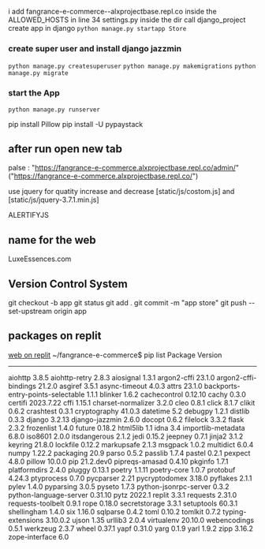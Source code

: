   i add fangrance-e-commerce--alxprojectbase.repl.co inside the ALLOWED_HOSTS in line 34 settings.py inside the dir call django_project
create app in django `python manage.py startapp Store`

### create super user and install django jazzmin
`python manage.py createsuperuser`
`python manage.py makemigrations`
`python manage.py migrate`

### start the App
`python manage.py runserver`

pip install Pillow
pip install -U pypaystack

## after run open new tab
palse : "https://fangrance-e-commerce.alxprojectbase.repl.co/admin/"
("https://fangrance-e-commerce.alxprojectbase.repl.co/")

use jquery for quatity increase and decrease
[static/js/costom.js] and [static/js/jquery-3.7.1.min.js]

ALERTIFYJS
## name for the web
LuxeEssences.com

## Version Control System

git checkout -b app
git status
git add .
git commit -m "app store"
git push --set-upstream origin app


## packages on replit 
[web on replit](https://fangrance-e-commerce.alxprojectbase.repl.co/)
~/fangrance-e-commerce$ pip list
Package                           Version
--------------------------------- ---------
aiohttp                           3.8.5
aiohttp-retry                     2.8.3
aiosignal                         1.3.1
argon2-cffi                       23.1.0
argon2-cffi-bindings              21.2.0
asgiref                           3.5.1
async-timeout                     4.0.3
attrs                             23.1.0
backports-entry-points-selectable 1.1.1
blinker                           1.6.2
cachecontrol                      0.12.10
cachy                             0.3.0
certifi                           2023.7.22
cffi                              1.15.1
charset-normalizer                3.2.0
cleo                              0.8.1
click                             8.1.7
clikit                            0.6.2
crashtest                         0.3.1
cryptography                      41.0.3
datetime                          5.2
debugpy                           1.2.1
distlib                           0.3.3
django                            3.2.13
django-jazzmin                    2.6.0
docopt                            0.6.2
filelock                          3.3.2
flask                             2.3.2
frozenlist                        1.4.0
future                            0.18.2
html5lib                          1.1
idna                              3.4
importlib-metadata                6.8.0
iso8601                           2.0.0
itsdangerous                      2.1.2
jedi                              0.15.2
jeepney                           0.7.1
jinja2                            3.1.2
keyring                           21.8.0
lockfile                          0.12.2
markupsafe                        2.1.3
msgpack                           1.0.2
multidict                         6.0.4
numpy                             1.22.2
packaging                         20.9
parso                             0.5.2
passlib                           1.7.4
pastel                            0.2.1
pexpect                           4.8.0
pillow                            10.0.0
pip                               21.2.dev0
pipreqs-amasad                    0.4.10
pkginfo                           1.7.1
platformdirs                      2.4.0
pluggy                            0.13.1
poetry                            1.1.11
poetry-core                       1.0.7
protobuf                          4.24.3
ptyprocess                        0.7.0
pycparser                         2.21
pycryptodomex                     3.18.0
pyflakes                          2.1.1
pylev                             1.4.0
pyparsing                         3.0.5
pyseto                            1.7.3
python-jsonrpc-server             0.3.2
python-language-server            0.31.10
pytz                              2022.1
replit                            3.3.1
requests                          2.31.0
requests-toolbelt                 0.9.1
rope                              0.18.0
secretstorage                     3.3.1
setuptools                        60.3.1
shellingham                       1.4.0
six                               1.16.0
sqlparse                          0.4.2
toml                              0.10.2
tomlkit                           0.7.2
typing-extensions                 3.10.0.2
ujson                             1.35
urllib3                           2.0.4
virtualenv                        20.10.0
webencodings                      0.5.1
werkzeug                          2.3.7
wheel                             0.37.1
yapf                              0.31.0
yarg                              0.1.9
yarl                              1.9.2
zipp                              3.16.2
zope-interface                    6.0
